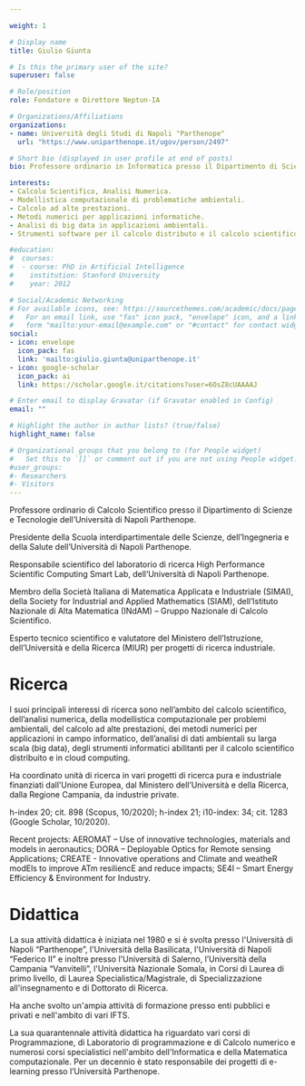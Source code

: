 ```yaml
---

weight: 1

# Display name
title: Giulio Giunta

# Is this the primary user of the site?
superuser: false

# Role/position
role: Fondatore e Direttore Neptun-IA

# Organizations/Affiliations
organizations:
- name: Università degli Studi di Napoli "Parthenope"
  url: "https://www.uniparthenope.it/ugov/person/2497"

# Short bio (displayed in user profile at end of posts)
bio: Professore ordinario in Informatica presso il Dipartimento di Scienze e Tencologie dell'Università degli Studi di Napoli "Parthenope". Presidente della Scuola Interdipartimentale delle Scienze, dell'Ingegneria e della Salute. Direttore del Laboratorio di Ricerca High Performance Scientific Computing Smart Lab.

interests:
- Calcolo Scientifico, Analisi Numerica.
- Modellistica computazionale di problematiche ambientali.
- Calcolo ad alte prestazioni.
- Metodi numerici per applicazioni informatiche.
- Analisi di big data in applicazioni ambientali.
- Strumenti software per il calcolo distributo e il calcolo scientifico tramite cloud computing.

#education:
#  courses:
#  - course: PhD in Artificial Intelligence
#    institution: Stanford University
#    year: 2012

# Social/Academic Networking
# For available icons, see: https://sourcethemes.com/academic/docs/page-builder/#icons
#   For an email link, use "fas" icon pack, "envelope" icon, and a link in the
#   form "mailto:your-email@example.com" or "#contact" for contact widget.
social:
- icon: envelope
  icon_pack: fas
  link: 'mailto:giulio.giunta@uniparthenope.it'
- icon: google-scholar
  icon_pack: ai
  link: https://scholar.google.it/citations?user=6OsZ8cUAAAAJ

# Enter email to display Gravatar (if Gravatar enabled in Config)
email: ""

# Highlight the author in author lists? (true/false)
highlight_name: false

# Organizational groups that you belong to (for People widget)
#   Set this to `[]` or comment out if you are not using People widget.
#user_groups:
#- Researchers
#- Visitors
---
```


Professore ordinario di Calcolo Scientifico presso il Dipartimento di Scienze e Tecnologie dell’Università di Napoli Parthenope.

Presidente della Scuola interdipartimentale delle Scienze, dell’Ingegneria e della Salute dell’Università di Napoli Parthenope.

Responsabile scientifico del laboratorio di ricerca High Performance Scientific Computing Smart Lab, dell’Università di Napoli Parthenope.

Membro della Società Italiana di Matematica Applicata e Industriale (SIMAI), della Society for Industrial and Applied Mathematics (SIAM), dell’Istituto Nazionale di Alta Matematica (INdAM) – Gruppo Nazionale di Calcolo Scientifico.

Esperto tecnico scientifico e valutatore del Ministero dell’Istruzione, dell’Università e della Ricerca (MIUR) per progetti di ricerca industriale.

# Ricerca
I suoi principali interessi di ricerca sono nell’ambito del calcolo scientifico, dell’analisi numerica, della modellistica computazionale per problemi ambientali, del calcolo ad alte prestazioni, dei metodi numerici per applicazioni in campo informatico, dell’analisi di dati ambientali su larga scala (big data), degli strumenti informatici abilitanti per il calcolo scientifico distribuito e in cloud computing.

Ha coordinato unità di ricerca in vari progetti di ricerca pura e industriale finanziati dall’Unione Europea, dal Ministero dell’Università e della Ricerca, dalla Regione Campania, da industrie private.

h-index 20;  cit. 898 (Scopus, 10/2020); h-index 21;  i10-index: 34; cit. 1283 (Google Scholar, 10/2020).

Recent projects: AEROMAT – Use of innovative technologies, materials and models in aeronautics; DORA – Deployable Optics for Remote sensing Applications; CREATE - Innovative operations and Climate and weatheR modEls to improve ATm resiliencE and reduce impacts; SE4I – Smart Energy Efficiency & Environment for Industry.

# Didattica
La sua attività didattica è iniziata nel 1980 e si è svolta presso l'Università di Napoli “Parthenope”, l'Università della Basilicata, l'Università di Napoli “Federico II” e inoltre presso l'Università di Salerno, l’Università della Campania “Vanvitelli”, l'Università Nazionale Somala, in Corsi di Laurea di primo livello, di Laurea Specialistica/Magistrale, di Specializzazione all'insegnamento e di Dottorato di Ricerca. 

Ha anche svolto un'ampia attività di formazione presso enti pubblici e privati e nell'ambito di vari IFTS. 

La sua quarantennale attività didattica ha riguardato vari corsi di Programmazione, di Laboratorio di programmazione e di Calcolo numerico e numerosi corsi specialistici nell'ambito dell'Informatica e della Matematica computazionale. Per un decennio è stato responsabile dei progetti di e-learning presso l’Università Parthenope.
